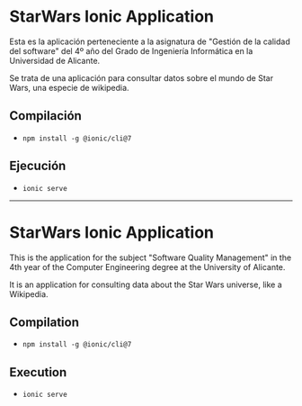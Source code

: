 # StarWars Ionic Application

Esta es la aplicación perteneciente a la asignatura de "Gestión de la calidad del software" del 4º año del Grado de Ingeniería Informática en la Universidad de Alicante.

Se trata de una aplicación para consultar datos sobre el mundo de Star Wars, una especie de wikipedia.

## Compilación
- `npm install -g @ionic/cli@7`

## Ejecución
- `ionic serve`


----------------------------------------------------------------------------------------------------------------------------------------------------------------------------


# StarWars Ionic Application

This is the application for the subject "Software Quality Management" in the 4th year of the Computer Engineering degree at the University of Alicante.

It is an application for consulting data about the Star Wars universe, like a Wikipedia.

## Compilation
- `npm install -g @ionic/cli@7`

## Execution
- `ionic serve`
